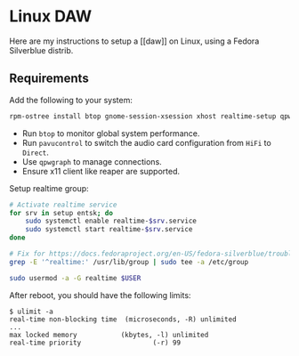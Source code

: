 # Linux DAW

Here are my instructions to setup a [[daw]] on Linux, using a Fedora Silverblue distrib.

## Requirements

Add the following to your system:

```bash
rpm-ostree install btop gnome-session-xsession xhost realtime-setup qpwgraph pavucontrol
```

- Run `btop` to monitor global system performance.
- Run `pavucontrol` to switch the audio card configuration from `HiFi` to `Direct`.
- Use `qpwgraph` to manage connections.
- Ensure x11 client like reaper are supported.

Setup realtime group:

```bash
# Activate realtime service
for srv in setup entsk; do
    sudo systemctl enable realtime-$srv.service
    sudo systemctl start realtime-$srv.service
done

# Fix for https://docs.fedoraproject.org/en-US/fedora-silverblue/troubleshooting/#_unable_to_add_user_to_group
grep -E '^realtime:' /usr/lib/group | sudo tee -a /etc/group

sudo usermod -a -G realtime $USER
```

After reboot, you should have the following limits:

```ShellSession
$ ulimit -a
real-time non-blocking time  (microseconds, -R) unlimited
...
max locked memory           (kbytes, -l) unlimited
real-time priority                  (-r) 99
```

